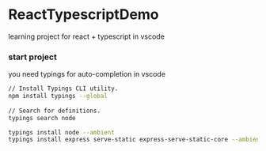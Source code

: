 # ReactTypescriptDemo
learning project for react + typescript in vscode

### start project
you need typings for auto-completion in vscode

```bash
// Install Typings CLI utility. 
npm install typings --global
 
// Search for definitions. 
typings search node

typings install node --ambient
typings install express serve-static express-serve-static-core --ambient
```
